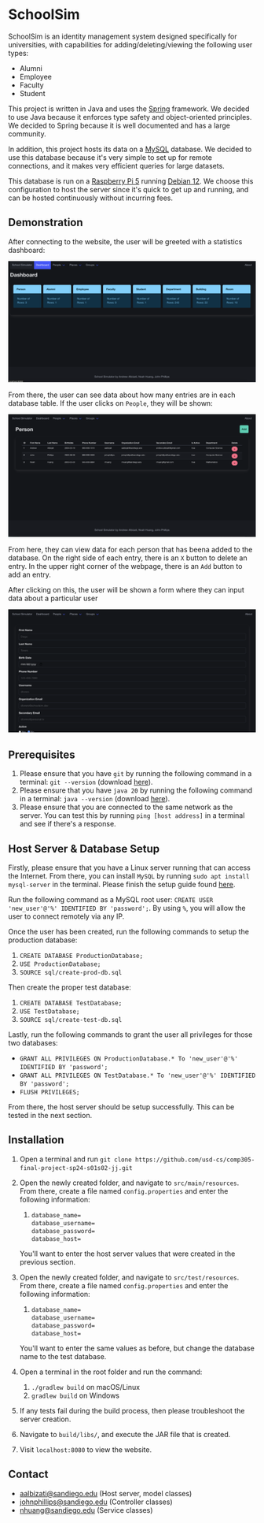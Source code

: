 # SchoolSim
SchoolSim is an identity management system designed specifically for universities, with capabilities for adding/deleting/viewing the following user types:

- Alumni
- Employee
- Faculty
- Student

This project is written in Java and uses the [Spring](https://spring.io/) framework.
We decided to use Java because it enforces type safety and object-oriented principles.
We decided to Spring because it is well documented and has a large community.

In addition, this project hosts its data on a [MySQL](https://www.mysql.com/) database.
We decided to use this database because it's very simple to set up for remote connections,
and it makes very efficient queries for large datasets.

This database is run on a [Raspberry Pi 5](https://www.raspberrypi.com/products/raspberry-pi-5/)
running [Debian 12](https://www.debian.org/releases/stable/releasenotes). We choose this configuration to host the server since
it's quick to get up and running, and can be hosted continuously without incurring fees.

## Demonstration
After connecting to the website, the user will be greeted with a statistics dashboard:

![Home Page](./images/home.png)

From there, the user can see data about how many entries are in each database table. If the user clicks on `People`,
they will be shown:

![Person Page](./images/person.png)

From here, they can view data for each person that has beena added to the database. On the right side of each entry,
there is an `X` button to delete an entry. In the upper right corner of the webpage, there is an `Add` button to add an entry.

After clicking on this, the user will be shown a form where they can input data about a particular user

![Add Person Page](./images/addperson.png)


## Prerequisites
1. Please ensure that you have `git` by running the following command in a terminal: `git --version` (download [here](https://git-scm.com/downloads)).
2. Please ensure that you have `java 20` by running the following command in a terminal: `java --version` (download [here](https://www.oracle.com/java/technologies/javase/jdk20-archive-downloads.html)).
3. Please ensure that you are connected to the same network as the server. You can test this by running `ping [host address]` in a terminal and see if there's a response.

## Host Server & Database Setup
Firstly, please ensure that you have a Linux server running that can access the Internet.
From there, you can install `MySQL` by running `sudo apt install mysql-server` in the terminal.
Please finish the setup guide found [here](https://www.geeksforgeeks.org/how-to-install-mysql-on-linux/).

Run the following command as a MySQL root user: `CREATE USER 'new_user'@'%' IDENTIFIED BY 'password';`.
By using `%`, you will allow the user to connect remotely via any IP.

Once the user has been created, run the following commands to setup the production database:
1. `CREATE DATABASE ProductionDatabase;`
2. `USE ProductionDatabase;`
3. `SOURCE sql/create-prod-db.sql`

Then create the proper test database:
1. `CREATE DATABASE TestDatabase;`
2. `USE TestDatabase;`
3. `SOURCE sql/create-test-db.sql`

Lastly, run the following commands to grant the user all privileges for those two databases:
- `GRANT ALL PRIVILEGES ON ProductionDatabase.* To 'new_user'@'%' IDENTIFIED BY 'password';`
- `GRANT ALL PRIVILEGES ON TestDatabase.* To 'new_user'@'%' IDENTIFIED BY 'password';`
- `FLUSH PRIVILEGES;`

From there, the host server should be setup successfully. This can be tested in the next section.

## Installation
1. Open a terminal and run `git clone https://github.com/usd-cs/comp305-final-project-sp24-s01s02-jj.git`
2. Open the newly created folder, and navigate to `src/main/resources`. From there, create a file named `config.properties` and enter the following information:
   1. ```properties
      database_name=
      database_username=
      database_password=
      database_host=
      ```
   You'll want to enter the host server values that were created in the previous section.

3. Open the newly created folder, and navigate to `src/test/resources`. From there, create a file named `config.properties` and enter the following information:
   1. ```properties
      database_name=
      database_username=
      database_password=
      database_host=
      ```

   You'll want to enter the same values as before, but change the database name to the test database.

4. Open a terminal in the root folder and run the command:
   1. `./gradlew build` on macOS/Linux
   2. `gradlew build` on Windows

5. If any tests fail during the build process, then please troubleshoot the server creation.
6. Navigate to `build/libs/`, and execute the JAR file that is created.
7. Visit `localhost:8080` to view the website.

## Contact
- aalbizati@sandiego.edu (Host server, model classes)
- johnphillips@sandiego.edu (Controller classes)
- nhuang@sandiego.edu (Service classes)